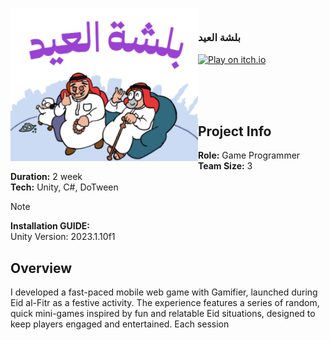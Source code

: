 <!-- PROJECT LOGO -->
<div>
<h3><img align="left" width="300" src="Assets/start/chrome_TcyTG5ynAJ.png"> <br/> <p align="left">بلشة العيد</p>
</div>   
  
[![Play on itch.io](https://img.shields.io/badge/Play%20on-itch.io-ff5c5c?logo=itch-io&logoColor=white)](https://wedad.itch.io/eid)

</h3>   
</div>   

<br/>

<br/>

<br/>

## Project Info
**Role:** Game Programmer
<br/>
**Team Size:** 3
<br/>
**Duration:** 2 week
<br/>
**Tech:** Unity, C#, DoTween 

> [!NOTE]
> **Installation GUIDE:**
> <br/>
> Unity Version: 2023.1.10f1


## Overview
I developed a fast-paced mobile web game with Gamifier, launched during Eid al-Fitr as a festive activity. The experience features a series of random, quick mini-games inspired by fun and relatable Eid situations, designed to keep players engaged and entertained. Each session 


